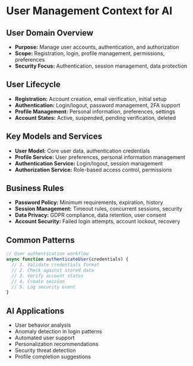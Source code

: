 # User Management Context for AI

## User Domain Overview

- **Purpose:** Manage user accounts, authentication, and authorization
- **Scope:** Registration, login, profile management, permissions, preferences
- **Security Focus:** Authentication, session management, data protection

## User Lifecycle

- **Registration:** Account creation, email verification, initial setup
- **Authentication:** Login/logout, password management, 2FA support
- **Profile Management:** Personal information, preferences, settings
- **Account States:** Active, suspended, pending verification, deleted

## Key Models and Services

- **User Model:** Core user data, authentication credentials
- **Profile Service:** User preferences, personal information management
- **Authentication Service:** Login/logout, session management
- **Authorization Service:** Role-based access control, permissions

## Business Rules

- **Password Policy:** Minimum requirements, expiration, history
- **Session Management:** Timeout rules, concurrent sessions, security
- **Data Privacy:** GDPR compliance, data retention, user consent
- **Account Security:** Failed login attempts, account lockout, recovery

## Common Patterns

```javascript
// User authentication workflow
async function authenticateUser(credentials) {
  // 1. Validate credentials format
  // 2. Check against stored data
  // 3. Verify account status
  // 4. Create session
  // 5. Log security event
}
```

## AI Applications

- User behavior analysis
- Anomaly detection in login patterns
- Automated user support
- Personalization recommendations
- Security threat detection
- Profile completion suggestions
